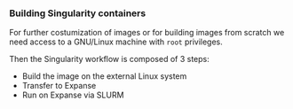 ### Building Singularity containers

For further costumization of images or for building images from scratch
we need access to a GNU/Linux machine with `root` privileges.

Then the Singularity workflow is composed of 3 steps:

* Build the image on the external Linux system
* Transfer to Expanse
* Run on Expanse via SLURM
